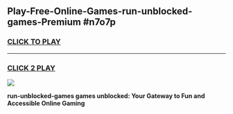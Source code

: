 
## Play-Free-Online-Games-run-unblocked-games-Premium #n7o7p
<h3>
<a href="https://premium.freeplayer.one?title=run-unblocked-games&ref=8M">CLICK TO PLAY</a></h3>
<hr>

<h3>
<a href="https://premium.freeplayer.one?title=run-unblocked-games&ref=8M">CLICK 2 PLAY</a>
  
</h3>

<a href="https://premium.freeplayer.one?title=run-unblocked-games&ref=8M"><img src="https://clearcache.store/games.png"></a>


**run-unblocked-games games unblocked: Your Gateway to Fun and Accessible Online Gaming**
